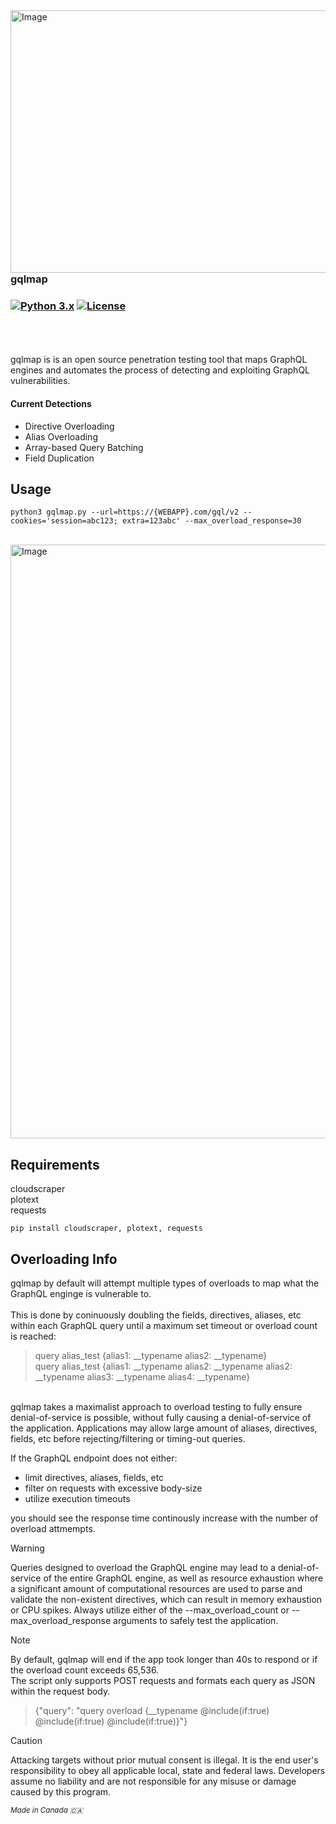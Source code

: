 
<!-- <img width="270" height="320" align="left" alt="Image" src="https://github.com/user-attachments/assets/9e780001-edeb-448f-8e83-813270309f59" />  -->
<img width="700" height="420" align="left" alt="Image" src="https://github.com/user-attachments/assets/ad4d3cc8-6580-4a11-93b5-b426db15266a" />


### gqlmap  
### [![Python 3.x](https://img.shields.io/badge/python-3.11.x-yellow.svg)](https://www.python.org/) [![License](https://img.shields.io/badge/license-GPLv3-red.svg)](https://raw.githubusercontent.com/TaranYourAss/gqlmap/master/LICENSE)

<br clear="right"/>  
<br clear="left"/>  
<br>  
gqlmap is is an open source penetration testing tool that maps GraphQL engines and automates the process of detecting and exploiting GraphQL vulnerabilities.  

#### Current Detections
- Directive Overloading
- Alias Overloading
- Array-based Query Batching
- Field Duplication


## Usage
```
python3 gqlmap.py --url=https://{WEBAPP}.com/gql/v2 --cookies='session=abc123; extra=123abc' --max_overload_response=30
```
<br>
<img width="1327" height="950" alt="Image" src="https://github.com/user-attachments/assets/e01c82a6-3154-460c-bbf0-f8e2e34554a7" />  

## Requirements  
cloudscraper  
plotext  
requests  
```
pip install cloudscraper, plotext, requests
```

## Overloading Info
gqlmap by default will attempt multiple types of overloads to map what the GraphQL enginge is vulnerable to.  
<br>
This is done by coninuously doubling the fields, directives, aliases, etc within each GraphQL query until a maximum set timeout or overload count is reached:  
> query alias_test {alias1: __typename alias2: __typename}  
> query alias_test {alias1: __typename alias2: __typename alias2: __typename alias3: __typename alias4: __typename}  
<br>
gqlmap takes a maximalist approach to overload testing to fully ensure denial-of-service is possible, without fully causing a denial-of-service of the application.  Applications may allow large amount of aliases, directives, fields, etc before rejecting/filtering or timing-out queries.  
  
If the GraphQL endpoint does not either:  
- limit directives, aliases, fields, etc
- filter on requests with excessive body-size
- utilize execution timeouts  

you should see the response time continously increase with the number of overload attmempts.  

> [!WARNING]
> Queries designed to overload the GraphQL engine may lead to a denial-of-service of the entire GraphQL engine, as well as resource exhaustion where a significant amount of computational resources are used to parse and validate the non-existent directives, which can result in memory exhaustion or CPU spikes.
> Always utilize either of the --max_overload_count or --max_overload_response arguments to safely test the application.  

> [!NOTE]  
> By default, gqlmap will end if the app took longer than 40s to respond or if the overload count exceeds 65,536.  
> The script only supports POST requests and formats each query as JSON within the request body.

> {"query": "query overload {__typename @include(if:true) @include(if:true) @include(if:true)}"}




> [!CAUTION]
> Attacking targets without prior mutual consent is illegal. It is the end user's responsibility to obey all applicable local, state and federal laws. Developers assume no liability and are not responsible for any misuse or damage caused by this program.

<sub><em>Made in Canada 🇨🇦</em></sub>

